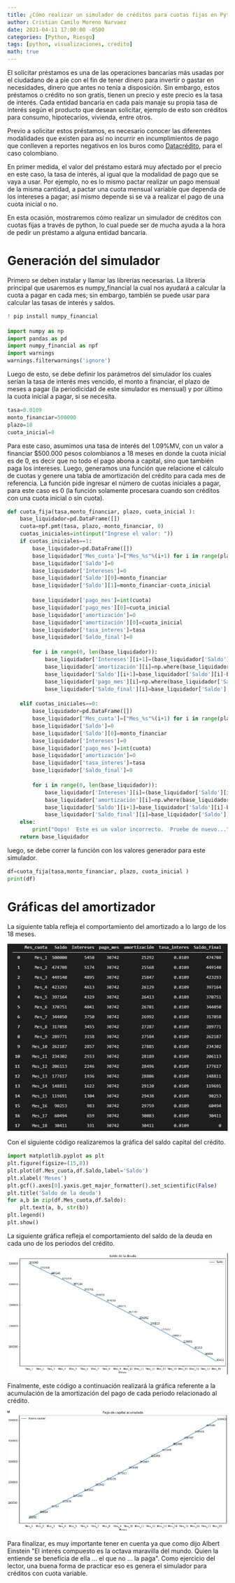 ```yaml
---
title: ¿Cómo realizar un simulador de créditos para cuotas fijas en Python?
author: Cristian Camilo Moreno Narvaez
date: 2021-04-11 17:00:00 -0500
categories: [Python, Riesgo]
tags: [python, visualizaciones, credito]
math: true
---
```


El solicitar préstamos es una de las operaciones bancarias más usadas por el ciudadano de a pie con el fin de tener dinero para invertir o gastar en necesidades, dinero que antes no tenía a disposición. Sin embargo, estos préstamos o crédito no son gratis, tienen un precio y este precio es la tasa de interés. Cada entidad bancaria en cada país manaje su propia tasa de interés según el producto que desean solicitar, ejemplo de esto son créditos para consumo, hipotecarios, vivienda, entre otros.

Previo a solicitar estos préstamos, es necesario conocer las diferentes modalidades que existen para así no incurrir en incumplimientos de pago que conlleven a reportes negativos en los buros como [Datacrédito](http://gestyy.com/euLdjk), para el caso colombiano.

En primer medida, el valor del préstamo estará muy afectado por el precio en este caso, la tasa de interés, al igual que la modalidad de pago que se vaya a usar. Por ejemplo, no es lo mismo pactar realizar un pago mensual de la misma cantidad, a pactar una cuota mensual variable que dependa de los intereses a pagar; así mismo depende si se va a realizar el pago de una cuota inicial o no.

En esta ocasión, mostraremos cómo realizar un simulador de créditos con cuotas fijas a través de python, lo cual puede ser de mucha ayuda a la hora de pedir un préstamo a alguna entidad bancaria.

# Generación del simulador

Primero se deben instalar y llamar las librerías necesarias. La librería principal que usaremos es numpy_financial la cual nos ayudará a calcular la cuota a pagar en cada mes; sin embargo, también se puede usar para calcular las tasas de interés y saldos.

```python
! pip install numpy_financial

import numpy as np
import pandas as pd
import numpy_financial as npf
import warnings
warnings.filterwarnings('ignore')
```

Luego de esto, se debe definir los parámetros del simulador los cuales serían la tasa de interés mes vencido, el monto a financiar, el plazo de meses a pagar (la periodicidad de este simulador es mensual) y por último la cuota inicial a pagar, si se necesita.

```python
tasa=0.0109
monto_financiar=500000
plazo=18
cuota_inicial=0
```
Para este caso, asumimos una tasa de interés del 1.09%MV, con un valor a financiar $500.000 pesos colombianos a 18 meses en donde la cuota inicial es de 0, es decir que no todo el pago abona a capital, sino que también paga los intereses.
Luego, generamos una función que relacione el cálculo de cuotas y genere una tabla de amortización del crédito para cada mes de referencia. La función pide ingresar el número de cuotas iniciales a pagar, para este caso es 0 (la función solamente procesara cuando son créditos con una cuota inicial o sin cuota).

```python
def cuota_fija(tasa,monto_financiar, plazo, cuota_inicial ):
    base_liquidador=pd.DataFrame([])
    cuota=npf.pmt(tasa, plazo,-monto_financiar, 0)
    cuotas_iniciales=int(input("Ingrese el valor: "))
    if cuotas_iniciales==1:
        base_liquidador=pd.DataFrame([])
        base_liquidador['Mes_cuota']=["Mes_%s"%(i+1) for i in range(plazo+1)]
        base_liquidador['Saldo']=0
        base_liquidador['Intereses']=0
        base_liquidador['Saldo'][0]=monto_financiar
        base_liquidador['Saldo'][1]=monto_financiar-cuota_inicial 
        
        base_liquidador['pago_mes']=int(cuota)
        base_liquidador['pago_mes'][0]=cuota_inicial
        base_liquidador['amortización']=0
        base_liquidador['amortización'][0]=cuota_inicial
        base_liquidador['tasa_interes']=tasa
        base_liquidador['Saldo_final']=0

        for i in range(0, len(base_liquidador)):
            base_liquidador['Intereses'][i+1]=(base_liquidador['Saldo'][i]*base_liquidador['tasa_interes'][i])
            base_liquidador['amortización'][i]=np.where(base_liquidador['Saldo'][i]>base_liquidador['Intereses'][i],(base_liquidador['pago_mes'][i]-base_liquidador['Intereses'][i]),base_liquidador['Saldo'][i] )
            base_liquidador['Saldo'][i+1]=base_liquidador['Saldo'][i]-base_liquidador['amortización'][i]
            base_liquidador['pago_mes'][i]=np.where(base_liquidador['Saldo'][i]>base_liquidador['amortización'][i], base_liquidador['pago_mes'][i], base_liquidador['Saldo'][i])
            base_liquidador['Saldo_final'][i]=base_liquidador['Saldo'][i]-base_liquidador['amortización'][i] 

    elif cuotas_iniciales==0:
        base_liquidador=pd.DataFrame([])
        base_liquidador['Mes_cuota']=["Mes_%s"%(i+1) for i in range(plazo)]
        base_liquidador['Saldo']=0
        base_liquidador['Saldo'][0]=monto_financiar
        base_liquidador['Intereses']=0
        base_liquidador['pago_mes']=int(cuota)
        base_liquidador['amortización']=0
        base_liquidador['tasa_interes']=tasa
        base_liquidador['Saldo_final']=0
        
        for i in range(0, len(base_liquidador)):
            base_liquidador['Intereses'][i]=(base_liquidador['Saldo'][i]*base_liquidador['tasa_interes'][i])
            base_liquidador['amortización'][i]=np.where(base_liquidador['Saldo'][i]>base_liquidador['Intereses'][i],(base_liquidador['pago_mes'][i]-base_liquidador['Intereses'][i]),base_liquidador['Saldo'][i] )
            base_liquidador['Saldo'][i+1]=base_liquidador['Saldo'][i]-base_liquidador['amortización'][i]
            base_liquidador['Saldo_final'][i]=base_liquidador['Saldo'][i]-base_liquidador['amortización'][i]    
    else: 
        print("Oops!  Este es un valor incorrecto.  Pruebe de nuevo...")    
    return base_liquidador
```

luego, se debe correr la función con los valores generador para este simulador.

```python
df=cuota_fija(tasa,monto_financiar, plazo, cuota_inicial )
print(df)
```

# Gráficas del amortizador 

La siguiente tabla refleja el comportamiento del amortizado a lo largo de los 18 meses.

![ ](/assets/img/2021-04-11-liquidador-intereses/Tabl1.PNG)

Con el siguiente código realizaremos la gráfica del saldo capital del crédito.

```python
import matplotlib.pyplot as plt
plt.figure(figsize=(15,8))
plt.plot(df.Mes_cuota,df.Saldo,label='Saldo')
plt.xlabel('Meses')
plt.gcf().axes[0].yaxis.get_major_formatter().set_scientific(False)
plt.title('Saldo de la deuda')
for a,b in zip(df.Mes_cuota,df.Saldo): 
    plt.text(a, b, str(b))
plt.legend()
plt.show()
```
La siguiente gráfica refleja el comportamiento del saldo de la deuda en cada uno de los periodos del crédito.

![ ](/assets/img/2021-04-11-liquidador-intereses/saldo.PNG)

Finalmente, este código a continuación realizará la gráfica referente a la acumulación de la amortización del pago de cada periodo relacionado al crédito.

![ ](/assets/img/2021-04-11-liquidador-intereses/capital.PNG)

Para finalizar, es muy importante tener en cuenta ya que como dijo Albert Einstein "El interés compuesto es la octava maravilla del mundo. Quien la entiende se beneficia de ella ...  el que no ... la paga". Como ejercicio del lector, una buena forma de practicar eso es genera el simulador para créditos con cuota variable.
